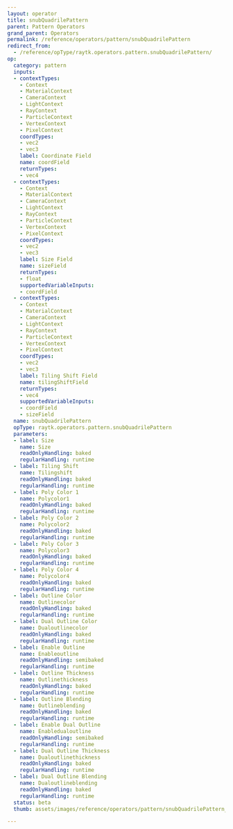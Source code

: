 ```yaml
---
layout: operator
title: snubQuadrilePattern
parent: Pattern Operators
grand_parent: Operators
permalink: /reference/operators/pattern/snubQuadrilePattern
redirect_from:
  - /reference/opType/raytk.operators.pattern.snubQuadrilePattern/
op:
  category: pattern
  inputs:
  - contextTypes:
    - Context
    - MaterialContext
    - CameraContext
    - LightContext
    - RayContext
    - ParticleContext
    - VertexContext
    - PixelContext
    coordTypes:
    - vec2
    - vec3
    label: Coordinate Field
    name: coordField
    returnTypes:
    - vec4
  - contextTypes:
    - Context
    - MaterialContext
    - CameraContext
    - LightContext
    - RayContext
    - ParticleContext
    - VertexContext
    - PixelContext
    coordTypes:
    - vec2
    - vec3
    label: Size Field
    name: sizeField
    returnTypes:
    - float
    supportedVariableInputs:
    - coordField
  - contextTypes:
    - Context
    - MaterialContext
    - CameraContext
    - LightContext
    - RayContext
    - ParticleContext
    - VertexContext
    - PixelContext
    coordTypes:
    - vec2
    - vec3
    label: Tiling Shift Field
    name: tilingShiftField
    returnTypes:
    - vec4
    supportedVariableInputs:
    - coordField
    - sizeField
  name: snubQuadrilePattern
  opType: raytk.operators.pattern.snubQuadrilePattern
  parameters:
  - label: Size
    name: Size
    readOnlyHandling: baked
    regularHandling: runtime
  - label: Tiling Shift
    name: Tilingshift
    readOnlyHandling: baked
    regularHandling: runtime
  - label: Poly Color 1
    name: Polycolor1
    readOnlyHandling: baked
    regularHandling: runtime
  - label: Poly Color 2
    name: Polycolor2
    readOnlyHandling: baked
    regularHandling: runtime
  - label: Poly Color 3
    name: Polycolor3
    readOnlyHandling: baked
    regularHandling: runtime
  - label: Poly Color 4
    name: Polycolor4
    readOnlyHandling: baked
    regularHandling: runtime
  - label: Outline Color
    name: Outlinecolor
    readOnlyHandling: baked
    regularHandling: runtime
  - label: Dual Outline Color
    name: Dualoutlinecolor
    readOnlyHandling: baked
    regularHandling: runtime
  - label: Enable Outline
    name: Enableoutline
    readOnlyHandling: semibaked
    regularHandling: runtime
  - label: Outline Thickness
    name: Outlinethickness
    readOnlyHandling: baked
    regularHandling: runtime
  - label: Outline Blending
    name: Outlineblending
    readOnlyHandling: baked
    regularHandling: runtime
  - label: Enable Dual Outline
    name: Enabledualoutline
    readOnlyHandling: semibaked
    regularHandling: runtime
  - label: Dual Outline Thickness
    name: Dualoutlinethickness
    readOnlyHandling: baked
    regularHandling: runtime
  - label: Dual Outline Blending
    name: Dualoutlineblending
    readOnlyHandling: baked
    regularHandling: runtime
  status: beta
  thumb: assets/images/reference/operators/pattern/snubQuadrilePattern_thumb.png

---
```

